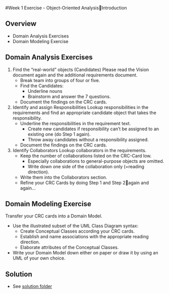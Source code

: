 #Week 1 Exercise - Object-Oriented AnalysisIntroduction

## Overview

* Domain Analysis Exercises
* Domain Modeling Exercise


## Domain Analysis Exercises

1. Find the “real-world” objects (Candidates)
    Please read the Vision document again and the additional requirements document. 
	* Break team into groups of four or five.
    * Find the Candidates:
        * Underline nouns
        * Brainstorm and answer the 7 questions.
    * Document the findings on the CRC cards.
2. Identify and assign Responsibilities
    Lookup responsibilities in the requirements and find an appropriate candidate object that takes the responsibility.
	* Underline the responsibilities in the requirement text.
        * Create new candidates if responsibility can’t be assigned to an existing one (do Step 1 again).
        * Throw away candidates without a responsibility assigned.
    * Document the findings on the CRC cards.
3. Identify Collaborators
    Lookup collaborators in the requirements.
	* Keep the number of collaborations listed on the CRC-Card low.
        * Especially collaborations to general-purpose objects are omitted.
        * Write down one side of the collaboration only (=reading direction).
    * Write them into the Collaborators section.
    * Refine your CRC Cards by doing Step 1 and Step 2again and again…


## Domain Modeling Exercise

Transfer your CRC cards into a Domain Model.

* Use the illustrated subset of the UML Class Diagram syntax:
    * Create Conceptual Classes according your CRC cards.
    * Establish and name associations with the appropriate reading direction.
    * Elaborate attributes of the Conceptual Classes.
* Write your Domain Model down either on paper or draw it by using an UML of your own choice.


## Solution

* See [solution folder](./solution)
